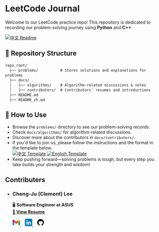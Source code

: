 # LeetCode Journal

Welcome to our LeetCode practice repo! This repository is dedicated to recording our problem-solving journey using **Python** and **C++**.  

[![中文 Readme](https://img.shields.io/badge/🌏%20Chinese%20-中文-blue)](README_zh.md)

## 📂 Repository Structure  
```plaintext
repo_root/
  ├── problems/          # Stores solutions and explanations for problems
  ├── docs/              
  │   ├── algorithms/    # Algorithm-related discussions & notes
  │   ├── contributors/  # Contributors' resumes and introductions
  ├── README.md          
  ├── README_zh.md       
```

## 📜 How to Use  
- Browse the `problems/` directory to see our problem-solving records.  
- Check `docs/algorithms/` for algorithm-related discussions.  
- Discover more about the contributors in `docs/contributors/`.  
- If you'd like to join us, please follow the instructions and the format in the template below.  
  [![中文 Template](https://img.shields.io/badge/中文-Template-34495E)](problems/template_zh.md) 
  [![English Template](https://img.shields.io/badge/English-Template-27AE60)](problems/template_en.md)  
- Keep pushing forward—solving problems is tough, but every step you take builds your strength and wisdom!  


## Contributers
- ### **Cheng-Ju (Clement) Lee**  
    🖥️ **Software Engineer at ASUS**  
    **[📂 View Resume](docs/contributors/Clement_Lee.pdf)** 

    <p align="left">
    <a href="mailto:billlcj104@gmail.com">
        <img src="icons/gmail.png" width="24" />
    </a>
    &nbsp;&nbsp;
    <a href="https://www.linkedin.com/in/cheng-ju-clement-lee-9b666a20b/">
        <img src="icons/linkedin.png" width="24" />
    </a>
    &nbsp;&nbsp;
    <a href="https://github.com/LilG-Cheng-Ju">
        <img src="icons/github.png" width="24" />
    </a>
    </p>
